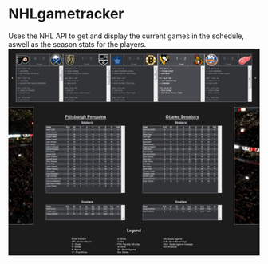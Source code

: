 # NHLgametracker
Uses the NHL API to get and display the current games in the schedule, aswell as the season stats for the players. 
![](screenshot.PNG)
